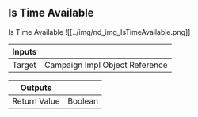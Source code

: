 ## Is Time Available
Is Time Available
![[../img/nd_img_IsTimeAvailable.png]]

|Inputs||
|--|--|
| Target | Campaign Impl Object Reference |

|Outputs||
|--|--|
| Return Value | Boolean |
